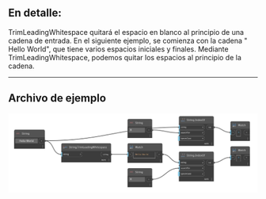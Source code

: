 ## En detalle:
TrimLeadingWhitespace quitará el espacio en blanco al principio de una cadena de entrada. En el siguiente ejemplo, se comienza con la cadena "     Hello World", que tiene varios espacios iniciales y finales. Mediante TrimLeadingWhitespace, podemos quitar los espacios al principio de la cadena.
___
## Archivo de ejemplo

![TrimLeadingWhitespace](./DSCore.String.TrimLeadingWhitespace_img.jpg)

